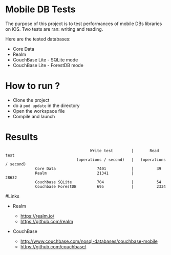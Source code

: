 # Mobile DB Tests
The purpose of this project is to test performances of mobile DBs libraries on iOS. Two tests are ran: writing and reading.

Here are the tested databases:
- Core Data
- Realm
- CouchBase Lite - SQLite mode
- CouchBase Lite - ForestDB mode

# How to run ?
- Clone the project
- do a ``pod update`` in the directory
- Open the workspace file
- Compile and launch

# Results
 
                                         Write test        |       Read test  
                                   (operations / second)   |   (operations / second)
                 Core Data                  7401           |          39
                 Realm                      21341          |          28632
                 Couchbase SQLite           704            |          54
                 Couchbase ForestDB         695            |          2334

#Links
- Realm
	- https://realm.io/
	- https://github.com/realm

- CouchBase
	- http://www.couchbase.com/nosql-databases/couchbase-mobile
	- https://github.com/couchbase/

